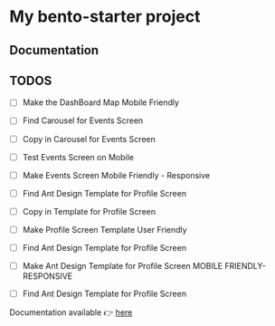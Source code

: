 # My bento-starter project

## Documentation

## TODOS

- [ ] Make the DashBoard Map Mobile Friendly   
- [ ] Find Carousel for Events Screen
- [ ] Copy in Carousel for Events Screen
- [ ] Test Events Screen on Mobile
- [ ] Make Events Screen Mobile Friendly - Responsive
- [ ] Find Ant Design Template for Profile Screen
- [ ] Copy in Template for Profile Screen
- [ ] Make Profile Screen Template User Friendly
- [ ] Find Ant Design Template for Profile Screen
- [ ] Make Ant Design Template for Profile Screen MOBILE FRIENDLY-RESPONSIVE

- [ ] Find Ant Design Template for Profile Screen


Documentation available :point_right: [here](https://bento-starter.netlify.com/)